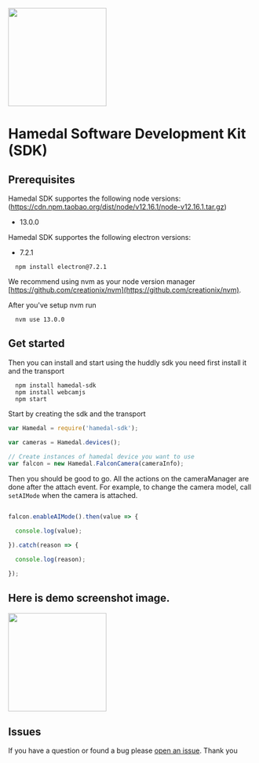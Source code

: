 <p>
  <a href="https://www.npmjs.com/package/@hamedal-falcon"></a>
</p>


<img class="hamedal-logo" width="200px" height="auto" src="https://cdn.shopify.com/s/files/1/0119/8424/0736/files/HAMEDAL_284bd7f1-ddb6-4bb0-b84d-b1ada2af7625_251x.png?v=1568187958" />

# Hamedal Software Development Kit (SDK)

## Prerequisites

Hamedal SDK supportes the following node versions: (https://cdn.npm.taobao.org/dist/node/v12.16.1/node-v12.16.1.tar.gz)

- 13.0.0

Hamedal SDK supportes the following electron versions:

- 7.2.1

```
  npm install electron@7.2.1
```

We recommend using nvm as your node version manager [https://github.com/creationix/nvm](https://github.com/creationix/nvm).

After you've setup nvm run
```
  nvm use 13.0.0
```

## Get started
Then you can install and start using the huddly sdk you need first install it and the transport
```
  npm install hamedal-sdk
  npm install webcamjs
  npm start
```

Start by creating the sdk and the transport

```javascript
var Hamedal = require('hamedal-sdk');

var cameras = Hamedal.devices();

// Create instances of hamedal device you want to use
var falcon = new Hamedal.FalconCamera(cameraInfo);

```
Then you should be good to go. All the actions on the cameraManager are done after the attach event. For example, to change the camera model, call `setAIMode` when the camera is attached.

```javascript

falcon.enableAIMode().then(value => {

  console.log(value);

}).catch(reason => {

  console.log(reason);

});


```
## Here is demo screenshot image.

<img class="hamedal-demo" width="200px" height="auto" src="https://cdn.shopify.cn/s/files/1/0119/8424/0736/files/2020-04-01_5.23.02.png?v=1585794843" />

## Issues
If you have a question or found a bug please [open an issue](https://github.com/hamedal-sdk/issues). Thank you
